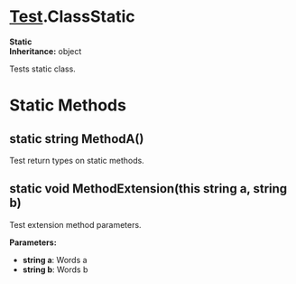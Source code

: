 # [Test](TableOfContents.Test.md).ClassStatic

**Static**  
**Inheritance:** object  

Tests static class.  

# Static Methods

## static string MethodA()

Test return types on static methods.  

## static void MethodExtension(this string a, string b)

Test extension method parameters.  

**Parameters:**  
* **string a**: Words a  
* **string b**: Words b  

